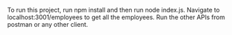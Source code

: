 To run this project, run npm install and then run node index.js. 
Navigate to localhost:3001/employees to get all the employees.
Run the other APIs from postman or any other client.
